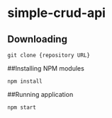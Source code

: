 # simple-crud-api

## Downloading

`git clone {repository URL}`

##Installing NPM modules

`npm install`

##Running application

`npm start`